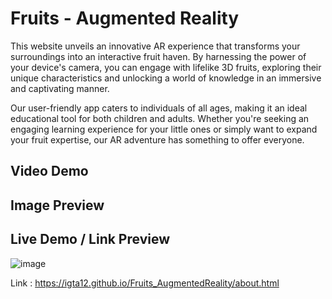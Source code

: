 # Fruits - Augmented Reality
This website unveils an innovative AR experience that transforms your surroundings into an interactive fruit haven. By harnessing the power of your device's camera, you can engage with lifelike 3D fruits, exploring their unique characteristics and unlocking a world of knowledge in an immersive and captivating manner.

Our user-friendly app caters to individuals of all ages, making it an ideal educational tool for both children and adults. Whether you're seeking an engaging learning experience for your little ones or simply want to expand your fruit expertise, our AR adventure has something to offer everyone.

## Video Demo


## Image Preview


## Live Demo / Link Preview
![image](https://github.com/igta12/Fruits_AugmentedReality/assets/95727662/ebda2cac-796d-433f-8c91-e5b6dacfdb11)

Link : https://igta12.github.io/Fruits_AugmentedReality/about.html


